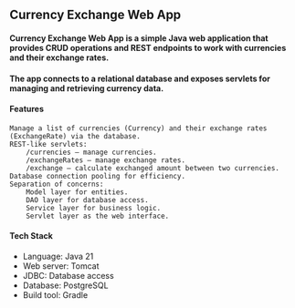 ## Currency Exchange Web App

#### Currency Exchange Web App is a simple Java web application that provides CRUD operations and REST endpoints to work with currencies and their exchange rates.
#### The app connects to a relational database and exposes servlets for managing and retrieving currency data.

#### Features
    Manage a list of currencies (Currency) and their exchange rates (ExchangeRate) via the database.
    REST-like servlets:
        /currencies — manage currencies.
        /exchangeRates — manage exchange rates.
        /exchange — calculate exchanged amount between two currencies.
    Database connection pooling for efficiency.
    Separation of concerns:
        Model layer for entities.
        DAO layer for database access.
        Service layer for business logic.
        Servlet layer as the web interface.

#### Tech Stack
  - Language: Java 21
  - Web server: Tomcat
  - JDBC: Database access
  - Database: PostgreSQL
  - Build tool: Gradle
